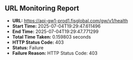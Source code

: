 ## URL Monitoring Report

- **URL:** https://api-gw1-prod1.fisglobal.com/gw/v1/health
- **Start Time:** 2025-07-04T19:29:47.611496
- **End Time:** 2025-07-04T19:29:47.771299
- **Total Time Taken:** 0.159803 seconds
- **HTTP Status Code:** 403
- **Status:** Failure
- **Failure Reason:** HTTP Status Code: 403
